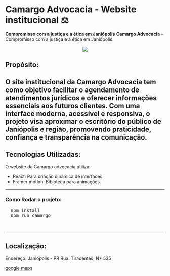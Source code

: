 #  Camargo Advocacia - Website institucional ⚖️
__Compromisso com a justiça e a ética em Janiópolis__
 **Camargo Advocacia** – Compromisso com a justiça e a ética em Janiópolis.


<div style="display: flex; flex-direction: column; justify-content: center; align-items: center">
<img src="https://scontent.fmgf1-1.fna.fbcdn.net/v/t39.30808-6/305312642_511932254268068_6751336805813931097_n.jpg?_nc_cat=100&ccb=1-7&_nc_sid=6ee11a&_nc_ohc=-jGb-AS-9MUQ7kNvwE8Ytyw&_nc_oc=Adkk85nLvDjbvN4yOEVQRPSdIdCaBOH6LWHhux135-wITiysSBgbB0iD64Hyg8CbaFA&_nc_zt=23&_nc_ht=scontent.fmgf1-1.fna&_nc_gid=TodpBlpFr0m_d-hRg6ehzg&oh=00_AfObKgAjzuViCu1U8RSr7k74CVYqIdR4oHxypiTf7Mv9zA&oe=6858B963"/>
</div>



## Propósito: 
O site institucional da **Camargo Advocacia** tem como objetivo **facilitar o agendamento de atendimentos jurídicos** e **oferecer informações essenciais aos futuros clientes**. Com uma interface moderna, acessível e responsiva, o projeto visa aproximar o escritório do público de Janiópolis e região, promovendo praticidade, confiança e transparência na comunicação.
---
## Tecnologias Utilizadas:
O website da Camargo advocacia utiliza:
- React: Para criação dinâmica de interfaces.
- Framer motion: Bibioteca para animações.
---
### Como Rodar o projeto:
<pre>
  npm install 
  npm run camargo
  

</pre>
---


## Localização:
Endereço: Janiópolis - PR
Rua: Tiradentes, N* 535 <br/>

[google maps](https://www.google.com/maps?ll=-24.142761,-52.782036&z=17&t=m&hl=pt-BR&gl=BR&mapclient=embed&cid=9412524470453315525)


